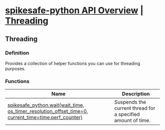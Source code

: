 # [spikesafe-python API Overview](/spikesafe_python_lib_docs/README.md) | [Threading](/spikesafe_python_lib_docs/Threading/README.md)

## Threading

### Definition
Provides a collection of helper functions you can use for threading purposes.

### Functions
| Name | Description |
| - | - |
| [spikesafe_python.wait(wait_time, os_timer_resolution_offset_time=0, current_time=time.perf_counter)](/spikesafe_python_lib_docs/Threading/wait/README.md) | Suspends the current thread for a specified amount of time. |